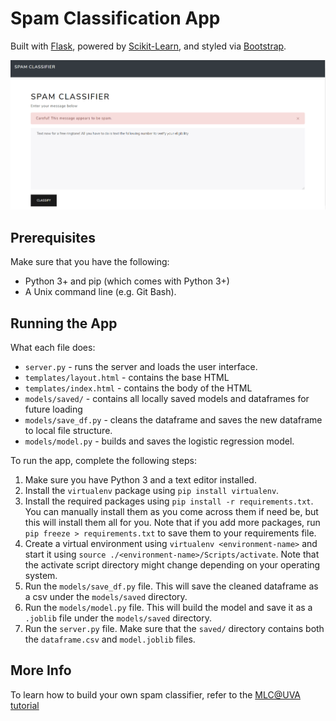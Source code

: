 # Spam Classification App
Built with [Flask](https://flask.palletsprojects.com/), powered by [Scikit-Learn](https://scikit-learn.org/), and styled via [Bootstrap](https://getbootstrap.com/).

![example screenshot](screenshot.PNG)

## Prerequisites
Make sure that you have the following:
* Python 3+ and pip (which comes with Python 3+)
* A Unix command line (e.g. Git Bash).

## Running the App
What each file does:
* `server.py` - runs the server and loads the user interface.
* `templates/layout.html` - contains the base HTML
* `templates/index.html` - contains the body of the HTML
* `models/saved/` - contains all locally saved models and dataframes for future loading
* `models/save_df.py` - cleans the dataframe and saves the new dataframe to local file structure.
* `models/model.py` - builds and saves the logistic regression model.

To run the app, complete the following steps:
1. Make sure you have Python 3 and a text editor installed.
2. Install the `virtualenv` package using `pip install virtualenv`.
3. Install the required packages using `pip install -r requirements.txt`. You can manually install them as you come across them if need be, but this will install them all for you. Note that if you add more packages, run `pip freeze > requirements.txt` to save them to your requirements file.
4. Create a virtual environment using `virtualenv <environment-name>` and start it using `source ./<environment-name>/Scripts/activate`. Note that the activate script directory might change depending on your operating system.
5. Run the `models/save_df.py` file. This will save the cleaned dataframe as a csv under the `models/saved` directory.
6. Run the `models/model.py` file. This will build the model and save it as a `.joblib` file under the `models/saved` directory. 
7. Run the `server.py` file. Make sure that the `saved/` directory contains both the `dataframe.csv` and `model.joblib` files.

## More Info
To learn how to build your own spam classifier, refer to the [MLC@UVA tutorial](https://github.com/dylankfernandes/spam-classifier/blob/hosting/hosting.md)
